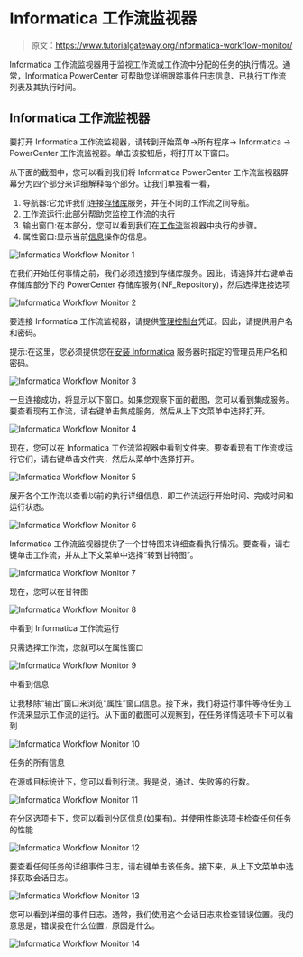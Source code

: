 # Informatica 工作流监视器

> 原文：<https://www.tutorialgateway.org/informatica-workflow-monitor/>

Informatica 工作流监视器用于监视工作流或工作流中分配的任务的执行情况。通常，Informatica PowerCenter 可帮助您详细跟踪事件日志信息、已执行工作流列表及其执行时间。

## Informatica 工作流监视器

要打开 Informatica 工作流监视器，请转到开始菜单->所有程序-> Informatica -> PowerCenter 工作流监视器。单击该按钮后，将打开以下窗口。

从下面的截图中，您可以看到我们将 Informatica PowerCenter 工作流监视器屏幕分为四个部分来详细解释每个部分。让我们单独看一看，

1.  导航器:它允许我们连接[存储库](https://www.tutorialgateway.org/informatica-repository/)服务，并在不同的工作流之间导航。
2.  工作流运行:此部分帮助您监控工作流的执行
3.  输出窗口:在本部分，您可以看到我们在[工作流](https://www.tutorialgateway.org/informatica-workflow/)监视器中执行的步骤。
4.  属性窗口:显示当前[信息](https://www.tutorialgateway.org/informatica/)操作的信息。

![Informatica Workflow Monitor 1](img/6f85733efb8b4cde3e759b372c86aa6c.png)

在我们开始任何事情之前，我们必须连接到存储库服务。因此，请选择并右键单击存储库部分下的 PowerCenter 存储库服务(INF_Repository)，然后选择连接选项

![Informatica Workflow Monitor 2](img/e0a3dfd6983d14589f6558b35e34a3c9.png)

要连接 Informatica 工作流监视器，请提供[管理控制台](https://www.tutorialgateway.org/informatica-admin-console/)凭证。因此，请提供用户名和密码。

提示:在这里，您必须提供您在[安装 Informatica](https://www.tutorialgateway.org/how-to-install-informatica/) 服务器时指定的管理员用户名和密码。

![Informatica Workflow Monitor 3](img/93d329c9f9cb39ee23346dafc4f6487b.png)

一旦连接成功，将显示以下窗口。如果您观察下面的截图，您可以看到集成服务。要查看现有工作流，请右键单击集成服务，然后从上下文菜单中选择打开。

![Informatica Workflow Monitor 4](img/b5bd353ba472dfc1c26ee937481b6bca.png)

现在，您可以在 Informatica 工作流监视器中看到文件夹。要查看现有工作流或运行它们，请右键单击文件夹，然后从菜单中选择打开。

![Informatica Workflow Monitor 5](img/40e2405898c25d5994e075352755ac7a.png)

展开各个工作流以查看以前的执行详细信息，即工作流运行开始时间、完成时间和运行状态。

![Informatica Workflow Monitor 6](img/67a0dc8d8f1d7795f1184516c2786b64.png)

Informatica 工作流监视器提供了一个甘特图来详细查看执行情况。要查看，请右键单击工作流，并从上下文菜单中选择“转到甘特图”。

![Informatica Workflow Monitor 7](img/73585e31ff20a383c32d02182c1156dd.png)

现在，您可以在甘特图

![Informatica Workflow Monitor 8](img/6010a567c29be98b63eb2a00543a71aa.png)

中看到 Informatica 工作流运行

只需选择工作流，您就可以在属性窗口

![Informatica Workflow Monitor 9](img/639ddc57da76f324ef5e8473819b3d80.png)

中看到信息

让我移除“输出”窗口来浏览“属性”窗口信息。接下来，我们将运行事件等待任务工作流来显示工作流的运行。从下面的截图可以观察到，在任务详情选项卡下可以看到

![Informatica Workflow Monitor 10](img/03e581db5ddc9d419217e456e4984c21.png)

任务的所有信息

在源或目标统计下，您可以看到行流。我是说，通过、失败等的行数。

![Informatica Workflow Monitor 11](img/d411cf404ed998c36d4a0b44f67d5259.png)

在分区选项卡下，您可以看到分区信息(如果有)。并使用性能选项卡检查任何任务的性能

![Informatica Workflow Monitor 12](img/35173c12ebaa3972565d83751f0cd6d9.png)

要查看任何任务的详细事件日志，请右键单击该任务。接下来，从上下文菜单中选择获取会话日志。

![Informatica Workflow Monitor 13](img/a70556ef47c941446fef7c2343479783.png)

您可以看到详细的事件日志。通常，我们使用这个会话日志来检查错误位置。我的意思是，错误投在什么位置，原因是什么。

![Informatica Workflow Monitor 14](img/4872eb2ebae36d3498ef43b1328537bb.png)